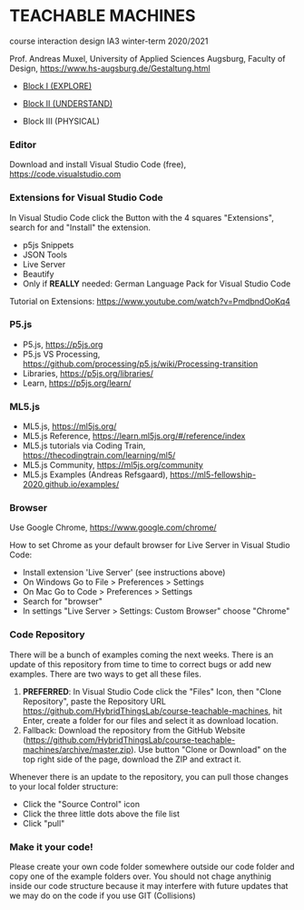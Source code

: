 # TEACHABLE MACHINES
course interaction design IA3 winter-term 2020/2021 

Prof. Andreas Muxel, University of Applied Sciences Augsburg, Faculty of Design, https://www.hs-augsburg.de/Gestaltung.html

* [Block I (EXPLORE)](https://github.com/HybridThingsLab/course-teachable-machines/tree/master/Block_I)

* [Block II (UNDERSTAND)](https://github.com/HybridThingsLab/course-teachable-machines/tree/master/Block_II)

* Block III (PHYSICAL)

### Editor
Download and install Visual Studio Code (free), https://code.visualstudio.com

### Extensions for Visual Studio Code
In Visual Studio Code click the Button with the 4 squares "Extensions", search for and "Install" the extension.

* p5js Snippets
* JSON Tools
* Live Server
* Beautify
* Only if __REALLY__ needed: German Language Pack for Visual Studio Code

Tutorial on Extensions: https://www.youtube.com/watch?v=PmdbndOoKq4

### P5.js
* P5.js, https://p5js.org
* P5.js VS Processing, https://github.com/processing/p5.js/wiki/Processing-transition 
* Libraries, https://p5js.org/libraries/
* Learn, https://p5js.org/learn/

### ML5.js
* ML5.js, https://ml5js.org/
* ML5.js Reference, https://learn.ml5js.org/#/reference/index
* ML5.js tutorials via Coding Train, https://thecodingtrain.com/learning/ml5/
* ML5.js Community, https://ml5js.org/community 
* ML5.js Examples (Andreas Refsgaard), https://ml5-fellowship-2020.github.io/examples/


### Browser
Use Google Chrome, https://www.google.com/chrome/

How to set Chrome as your default browser for Live Server in Visual Studio Code:

* Install extension 'Live Server' (see instructions above)
* On Windows Go to File > Preferences > Settings
* On Mac Go to Code > Preferences > Settings
* Search for "browser"
* In settings "Live Server > Settings: Custom Browser" choose "Chrome"

### Code Repository
There will be a bunch of examples coming the next weeks. There is an update of this repository from time to time to correct bugs or add new examples. There are two ways to get all these files.

1. __PREFERRED__: In Visual Studio Code click the "Files" Icon, then "Clone Repository", paste the Repository URL https://github.com/HybridThingsLab/course-teachable-machines, hit Enter, create a folder for our files and select it as download location.
2. Fallback: Download the repository from the GitHub Website (https://github.com/HybridThingsLab/course-teachable-machines/archive/master.zip). Use button "Clone or Download" on the top right side of the page, download the ZIP and extract it.

Whenever there is an update to the repository, you can pull those changes to your local folder structure:

* Click the "Source Control" icon
* Click the three little dots above the file list
* Click "pull"

### Make it your code!
Please create your own code folder somewhere outside our code folder and copy one of the example folders over. You should not chage anythinig inside our code structure because it may interfere with future updates that we may do on the code if you use GIT (Collisions)

